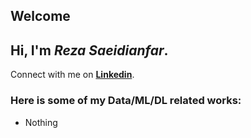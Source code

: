 ## Welcome

## Hi, I'm _Reza Saeidianfar_.

Connect with me on **[Linkedin](https://www.linkedin.com/in/reza-saeidianfar-53aa741bb/)**.

### Here is some of my Data/ML/DL related works:

- Nothing

